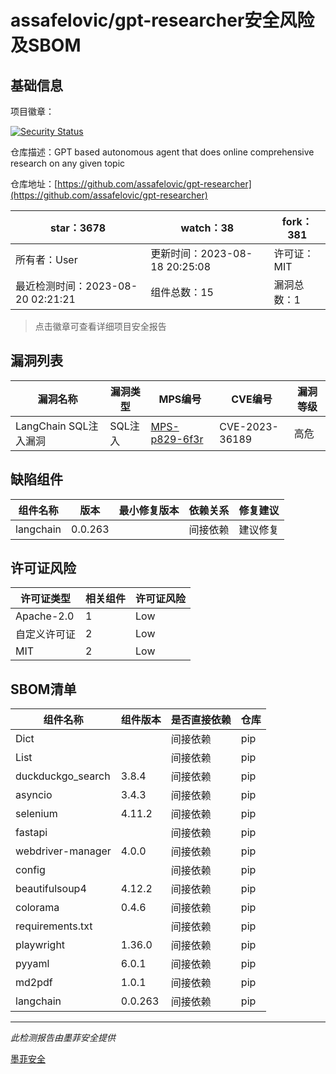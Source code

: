 # assafelovic/gpt-researcher安全风险及SBOM

## 基础信息

项目徽章：

[![Security Status](https://www.murphysec.com/platform3/v31/badge/1692964916247285760.svg)](https://www.murphysec.com/console/report/1691876436616302592/1692964916247285760)

仓库描述：GPT based autonomous agent that does online comprehensive research on any given topic

仓库地址：[https://github.com/assafelovic/gpt-researcher](https://github.com/assafelovic/gpt-researcher)

| star：3678 | watch：38 | fork：381 |
| ----------- | -------------- | ------------ |
| 所有者：User | 更新时间：2023-08-18 20:25:08 | 许可证：MIT |
| 最近检测时间：2023-08-20 02:21:21 | 组件总数：15 | 漏洞总数：1 |

> 点击徽章可查看详细项目安全报告



## 漏洞列表

| 漏洞名称 | 漏洞类型 | MPS编号 | CVE编号 | 漏洞等级 |
| ------- | ------ | ------- | ------ | ----- |
|LangChain SQL注入漏洞|SQL注入|[MPS-p829-6f3r](https://www.oscs1024.com/hd/MPS-p829-6f3r)|CVE-2023-36189|高危|




## 缺陷组件

| 组件名称 | 版本 | 最小修复版本 | 依赖关系 | 修复建议 |
| -------- | ---- | ------------ | -------- | -------- |
|langchain|0.0.263||间接依赖|建议修复|C:0|H:1|M:0|L:0|




## 许可证风险

| 许可证类型 | 相关组件 | 许可证风险 |
| ---------- | -------- | ---------- |
|Apache-2.0|1|Low|
|自定义许可证|2|Low|
|MIT|2|Low|




## SBOM清单

| 组件名称 | 组件版本 | 是否直接依赖 | 仓库 |
| -------- | -------- | ------------ | ---- |
|Dict||间接依赖|pip|
|List||间接依赖|pip|
|duckduckgo_search|3.8.4|间接依赖|pip|
|asyncio|3.4.3|间接依赖|pip|
|selenium|4.11.2|间接依赖|pip|
|fastapi||间接依赖|pip|
|webdriver-manager|4.0.0|间接依赖|pip|
|config||间接依赖|pip|
|beautifulsoup4|4.12.2|间接依赖|pip|
|colorama|0.4.6|间接依赖|pip|
|requirements.txt||间接依赖|pip|
|playwright|1.36.0|间接依赖|pip|
|pyyaml|6.0.1|间接依赖|pip|
|md2pdf|1.0.1|间接依赖|pip|
|langchain|0.0.263|间接依赖|pip|


------

*此检测报告由墨菲安全提供*

[墨菲安全](www.murphysec.com)